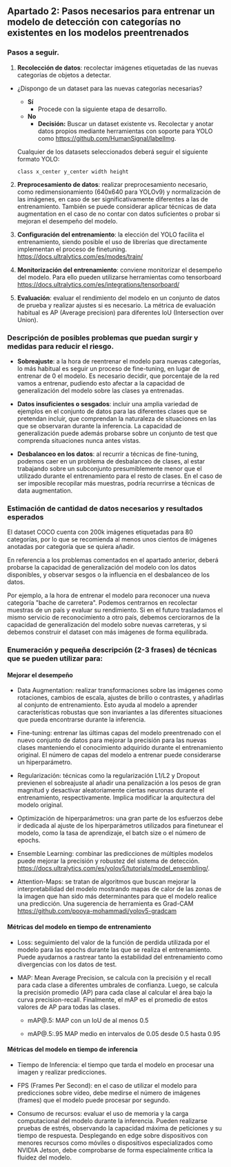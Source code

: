 ## Apartado 2: Pasos necesarios para entrenar un modelo de detección con categorías no existentes en los modelos preentrenados

### Pasos a seguir.

1. **Recolección de datos**: recolectar imágenes etiquetadas de las nuevas categorías de objetos a detectar.
  - ¿Dispongo de un dataset para las nuevas categorías necesarias?
    - **Sí**
      - Procede con la siguiente etapa de desarrollo.
    - **No**
      - **Decisión:** Buscar un dataset existente vs. Recolectar y anotar datos propios mediante herramientas con soporte para YOLO como https://github.com/HumanSignal/labelImg.

    Cualquier de los datasets seleccionados deberá seguir el siguiente formato YOLO:
    
    ```
    class x_center y_center width height
    ```

2. **Preprocesamiento de datos**: realizar preprocesamiento necesario, como redimensionamiento (640x640 para YOLOv9) y normalización de las imágenes, en caso de ser significativamente diferentes a las de entrenamiento. También se puede considerar aplicar técnicas de data augmentation en el caso de no contar con datos suficientes o probar si mejoran el desempeño del modelo.

3. **Configuración del entrenamiento**: la elección del YOLO facilita el entrenamiento, siendo posible el uso de librerías que directamente implementan el proceso de finetuning. https://docs.ultralytics.com/es/modes/train/

4. **Monitorización del entrenamiento**: conviene monitorizar el desempeño del modelo. Para ello pueden utilizarse herramientas como tensorboard https://docs.ultralytics.com/es/integrations/tensorboard/

5. **Evaluación**: evaluar el rendimiento del modelo en un conjunto de datos de prueba y realizar ajustes si es necesario. La métrica de evaluación habitual es AP (Average precision) para diferentes IoU (Intersection over Union).

### Descripción de posibles problemas que puedan surgir y medidas para reducir el riesgo.

- **Sobreajuste**: a la hora de reentrenar el modelo para nuevas categorías, lo más habitual es seguir un proceso de fine-tuning, en lugar de entrenar de 0 el modelo. Es necesario decidir, que porcentaje de la red vamos a entrenar, pudiendo esto afectar a la capacidad de generalización del modelo sobre las clases ya entrenadas.

- **Datos insuficientes o sesgados**: incluir una amplia variedad de ejemplos en el conjunto de datos para las diferentes clases que se pretendan incluir, que comprendan la naturaleza de situaciones en las que se observaran durante la inferencia. La capacidad de generalización puede además probarse sobre un conjunto de test que comprenda situaciones nunca antes vistas.

- **Desbalanceo en los datos**: al recurrir a técnicas de fine-tuning, podemos caer en un problema de desbalanceo de clases, al estar trabajando sobre un subconjunto presumiblemente menor que el utilizado durante el entrenamiento para el resto de clases. En el caso de ser imposible recopilar más muestras, podría recurrirse a técnicas de data augmentation.


### Estimación de cantidad de datos necesarios y resultados esperados

El dataset COCO cuenta con 200k imágenes etiquetadas para 80 categorías, por lo que se recomienda al menos unos cientos de imágenes anotadas por categoría que se quiera añadir.

En referencia a los problemas comentados en el apartado anterior, deberá probarse la capacidad de generalización del modelo con los datos disponibles, y observar sesgos o la influencia en el desbalanceo de los datos.

Por ejemplo, a la hora de entrenar el modelo para reconocer una nueva categoría "bache de carretera". Podemos centrarnos en recolectar muestras de un país y evaluar su rendimiento. Si en el futuro trasladamos el mismo servicio de reconocimiento a otro país, debemos cerciorarnos de la capacidad de generalización del modelo sobre nuevas carreteras, y si debemos construir el dataset con más imágenes de forma equilibrada.

### Enumeración y pequeña descripción (2-3 frases) de técnicas que se pueden utilizar para:

#### Mejorar el desempeño

- Data Augmentation: realizar transformaciones sobre las imágenes como rotaciones, cambios de escala, ajustes de brillo o contrastes, y añadirlas al conjunto de entrenamiento. Esto ayuda al modelo a aprender características robustas que son invariantes a las diferentes situaciones que pueda encontrarse durante la inferencia.

- Fine-tuning: entrenar las últimas capas del modelo preentrenado con el nuevo conjunto de datos para mejorar la precisión para las nuevas clases manteniendo el conocimiento adquirido durante el entrenamiento original. El número de capas del modelo a entrenar puede considerarse un hiperparámetro.

- Regularización: técnicas como la regularización L1/L2 y Dropout previenen el sobreajuste al añadir una penalización a los pesos de gran magnitud y desactivar aleatoriamente ciertas neuronas durante el entrenamiento, respectivamente. Implica modificar la arquitectura del modelo original.

- Optimización de hiperparámetros: una gran parte de los esfuerzos debe ir dedicada al ajuste de los hiperparámetros utilizados para finetunear el modelo, como la tasa de aprendizaje, el batch size o el número de epochs.

- Ensemble Learning: combinar las predicciones de múltiples modelos puede mejorar la precisión y robustez del sistema de detección. https://docs.ultralytics.com/es/yolov5/tutorials/model_ensembling/.

- Attention-Maps: se tratan de algoritmos que buscan mejorar la interpretabilidad del modelo mostrando mapas de calor de las zonas de la imagen que han sido más determinantes para que el modelo realice una predicción. Una sugerencia de herramienta es Grad-CAM https://github.com/pooya-mohammadi/yolov5-gradcam

#### Métricas del modelo en tiempo de entrenamiento

- Loss: seguimiento del valor de la función de perdida utilizada por el modelo para las epochs durante las que se realiza el entrenamiento. Puede ayudarnos a rastrear tanto la estabilidad del entrenamiento como divergencias con los datos de test.

- MAP: Mean Average Precision, se calcula con la precisión y el recall para cada clase a diferentes umbrales de confianza. Luego, se calcula la precisión promedio (AP) para cada clase al calcular el área bajo la curva precision-recall. Finalmente, el mAP es el promedio de estos valores de AP para todas las clases.

  - mAP@.5: MAP con un IoU de al menos 0.5 

  - mAP@.5:.95 MAP medio en intervalos de 0.05 desde 0.5 hasta 0.95

#### Métricas del modelo en tiempo de inferencia

- Tiempo de Inferencia: el tiempo que tarda el modelo en procesar una imagen y realizar predicciones.

- FPS (Frames Per Second): en el caso de utilizar el modelo para predicciones sobre vídeo, debe medirse el número de imágenes (frames) que el modelo puede procesar por segundo. 

- Consumo de recursos: evaluar el uso de memoria y la carga computacional del modelo durante la inferencia. Pueden realizarse pruebas de estrés, observando la capacidad máxima de peticiones y su tiempo de respuesta. Desplegando en edge sobre dispositivos con menores recursos como móviles o dispositivos especializados como NVIDIA Jetson, debe comprobarse de forma especialmente crítica la fluidez del modelo.